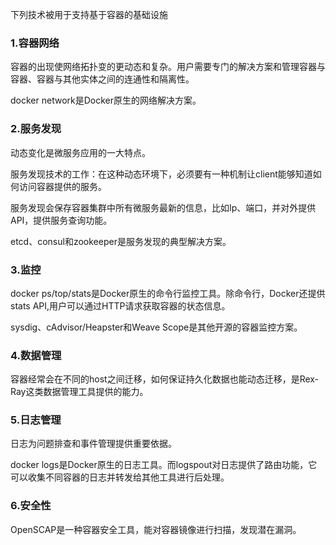 下列技术被用于支持基于容器的基础设施

### 1.容器网络

容器的出现使网络拓扑变的更动态和复杂。用户需要专门的解决方案和管理容器与容器、容器与其他实体之间的连通性和隔离性。

docker network是Docker原生的网络解决方案。

### 2.服务发现

动态变化是微服务应用的一大特点。

服务发现技术的工作：在这种动态环境下，必须要有一种机制让client能够知道如何访问容器提供的服务。

服务发现会保存容器集群中所有微服务最新的信息，比如Ip、端口，并对外提供API，提供服务查询功能。

etcd、consul和zookeeper是服务发现的典型解决方案。

### 3.监控

docker ps/top/stats是Docker原生的命令行监控工具。除命令行，Docker还提供stats API,用户可以通过HTTP请求获取容器的状态信息。

sysdig、cAdvisor/Heapster和Weave Scope是其他开源的容器监控方案。

### 4.数据管理

容器经常会在不同的host之间迁移，如何保证持久化数据也能动态迁移，是Rex-Ray这类数据管理工具提供的能力。

### 5.日志管理

日志为问题排查和事件管理提供重要依据。

docker logs是Docker原生的日志工具。而logspout对日志提供了路由功能，它可以收集不同容器的日志并转发给其他工具进行后处理。

### 6.安全性

OpenSCAP是一种容器安全工具，能对容器镜像进行扫描，发现潜在漏洞。